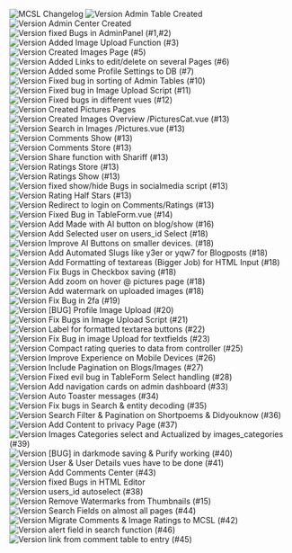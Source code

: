 ![MCSL Changelog](https://www.asario.de/_images/mcsl_changelog.jpg)
![Version](https://img.shields.io/badge/version-2.03.1-green) Admin Table Created  
![Version](https://img.shields.io/badge/version-2.05.2-green) Admin Center Created  
![Version](https://img.shields.io/badge/version-2.06.4-green) fixed Bugs in AdminPanel (#1,#2)  
![Version](https://img.shields.io/badge/version-2.06.9-green) Added Image Upload Function (#3)  
![Version](https://img.shields.io/badge/version-2.07.2-green) Created Images Page (#5)  
![Version](https://img.shields.io/badge/version-2.08.4-green) Added Links to edit/delete on several Pages (#6)  
![Version](https://img.shields.io/badge/version-2.10.8-green) Added some Profile Settings to DB (#7)  
![Version](https://img.shields.io/badge/version-2.12.5-green) Fixed bug in sorting of Admin Tables (#10)  
![Version](https://img.shields.io/badge/version-2.13.8-green) Fixed bug in Image Upload Script (#11)  
![Version](https://img.shields.io/badge/version-2.14.7-green) Fixed bugs in different vues (#12)  
![Version](https://img.shields.io/badge/version-2.14.9-green) Created Pictures Pages  
![Version](https://img.shields.io/badge/version-2.15.9-green) Created Images Overview /PicturesCat.vue (#13)  
![Version](https://img.shields.io/badge/version-2.16.3-green) Search in Images /Pictures.vue (#13)  
![Version](https://img.shields.io/badge/version-2.17.1-green) Comments Show (#13)  
![Version](https://img.shields.io/badge/version-2.17.5-green) Comments Store (#13)  
![Version](https://img.shields.io/badge/version-2.19.5-green) Share function with Shariff (#13)  
![Version](https://img.shields.io/badge/version-2.20.2-green) Ratings Store (#13)  
![Version](https://img.shields.io/badge/version-2.21.4-green) Ratings Show (#13)  
![Version](https://img.shields.io/badge/version-2.21.9-green) fixed show/hide Bugs in socialmedia script (#13)  
![Version](https://img.shields.io/badge/version-2.22.2-green) Rating Half Stars (#13)  
![Version](https://img.shields.io/badge/version-2.23.7-green) Redirect to login on Comments/Ratings (#13)  
![Version](https://img.shields.io/badge/version-2.24.6-green) Fixed Bug in TableForm.vue (#14)  
![Version](https://img.shields.io/badge/version-2.26.9-green) Add Made with AI button on blog/show (#16)  
![Version](https://img.shields.io/badge/version-2.27.6-green) Add Selected user on users_id Select (#18)  
![Version](https://img.shields.io/badge/version-2.28.1-green) Improve AI Buttons on smaller devices. (#18)  
![Version](https://img.shields.io/badge/version-2.29.2-green) Add Automated Slugs like y3er or yqw7 for Blogposts (#18)  
![Version](https://img.shields.io/badge/version-2.31.5-green) Add Formatting of textareas (Bigger Job) for HTML Input (#18)  
![Version](https://img.shields.io/badge/version-2.32.8-green) Fix Bugs in Checkbox saving (#18)  
![Version](https://img.shields.io/badge/version-2.33.9-green) Add zoom on hover @ pictures page (#18)  
![Version](https://img.shields.io/badge/version-2.40.2-green) Add watermark on uploaded images (#18)  
![Version](https://img.shields.io/badge/version-2.41.6-green) Fix Bug in 2fa (#19)  
![Version](https://img.shields.io/badge/version-2.42.8-green) [BUG] Profile Image Upload (#20)  
![Version](https://img.shields.io/badge/version-2.43.4-green) Fix Bugs in Image Upload Script (#21)  
![Version](https://img.shields.io/badge/version-2.44.4-green) Label for formatted textarea buttons (#22)  
![Version](https://img.shields.io/badge/version-2.45.1-green) Fix Bug in image Upload for textfields (#23)  
![Version](https://img.shields.io/badge/version-2.47.2-green) Compact rating queries to data from controller (#25)  
![Version](https://img.shields.io/badge/version-2.48.4-green) Improve Experience on Mobile Devices (#26)  
![Version](https://img.shields.io/badge/version-2.49.1-green) Include Pagination on Blogs/Images (#27)  
![Version](https://img.shields.io/badge/version-2.49.8-green) Fixed evil bug in TableForm Select handling (#28)  
![Version](https://img.shields.io/badge/version-2.51.1-green) Add navigation cards on admin dashboard (#33)  
![Version](https://img.shields.io/badge/version-2.52.1-green) Auto Toaster messages (#34)  
![Version](https://img.shields.io/badge/version-2.53.5-green) Fix bugs in Search & entity decoding (#35)  
![Version](https://img.shields.io/badge/version-2.54.9-green) Search Filter & Pagination on Shortpoems & Didyouknow (#36)  
![Version](https://img.shields.io/badge/version-2.55.7-green) Add Content to privacy Page (#37)  
![Version](https://img.shields.io/badge/version-2.56.3-green) Images Categories select and Actualized by images_categories (#39)  
![Version](https://img.shields.io/badge/version-2.57.7-green) [BUG] in darkmode saving & Purify working (#40)  
![Version](https://img.shields.io/badge/version-2.58.4-green) User & User Details vues have to be done (#41)  
![Version](https://img.shields.io/badge/version-2.59.4-green) Add Comments Center (#43)  
![Version](https://img.shields.io/badge/version-2.60.4-green) fixed Bugs in HTML Editor  
![Version](https://img.shields.io/badge/version-2.61.1-green) users_id autoselect (#38)  
![Version](https://img.shields.io/badge/version-2.62.9-green) Remove Watermarks from Thumbnails (#15)  
![Version](https://img.shields.io/badge/version-2.63.0-green) Search Fields on almost all pages (#44)  
![Version](https://img.shields.io/badge/version-2.64.5-green) Migrate Comments & Image Ratings to MCSL (#42)  
![Version](https://img.shields.io/badge/version-2.65.9-green) alert field in search function (#46)  
![Version](https://img.shields.io/badge/version-2.66.4-green) link from comment table to entry (#45)  


